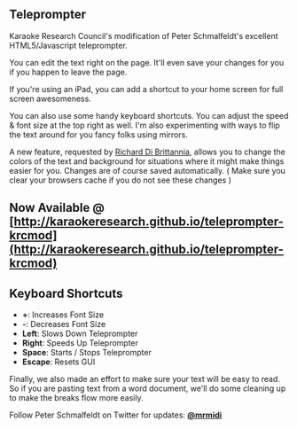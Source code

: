 ## Teleprompter ##

Karaoke Research Council's modification of Peter Schmalfeldt's excellent HTML5/Javascript teleprompter.

You can edit the text right on the page. It'll even save your changes for you if you happen to leave the page.

If you're using an iPad, you can add a shortcut to your home screen for full screen awesomeness.

You can also use some handy keyboard shortcuts. You can adjust the speed & font size at the top right as well. I'm also experimenting with ways to flip the text around for you fancy folks using mirrors.

A new feature, requested by [Richard Di Brittannia](https://soundcloud.com/rdbritannia), allows you to change the colors of the text and background for situations where it might make things easier for you.  Changes are of course saved automatically.  ( Make sure you clear your browsers cache if you do not see these changes )

## Now Available @ [http://karaokeresearch.github.io/teleprompter-krcmod](http://karaokeresearch.github.io/teleprompter-krcmod) ##


## Keyboard Shortcuts ##

- **+**: Increases Font Size
- **-**: Decreases Font Size
- **Left**: Slows Down Teleprompter
- **Right**: Speeds Up Teleprompter
- **Space**: Starts / Stops Teleprompter
- **Escape**: Resets GUI

Finally, we also made an effort to make sure your text will be easy to read.   So if you are pasting text from a word document, we'll do some cleaning up to make the breaks flow more easily.

Follow Peter Schmalfeldt on Twitter for updates: **[@mrmidi](http://twitter.com/mrmidi "Follow @mrmidi on Twitter")**
